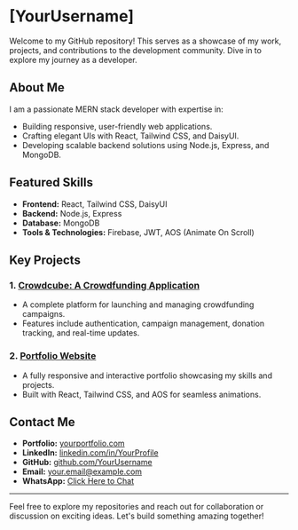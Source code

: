 # [YourUsername]

Welcome to my GitHub repository! This serves as a showcase of my work, projects, and contributions to the development community. Dive in to explore my journey as a developer.

## About Me

I am a passionate MERN stack developer with expertise in:
- Building responsive, user-friendly web applications.
- Crafting elegant UIs with React, Tailwind CSS, and DaisyUI.
- Developing scalable backend solutions using Node.js, Express, and MongoDB.

## Featured Skills
- **Frontend:** React, Tailwind CSS, DaisyUI
- **Backend:** Node.js, Express
- **Database:** MongoDB
- **Tools & Technologies:** Firebase, JWT, AOS (Animate On Scroll)

## Key Projects

### 1. [Crowdcube: A Crowdfunding Application](https://github.com/YourUsername/crowdcube)
- A complete platform for launching and managing crowdfunding campaigns.
- Features include authentication, campaign management, donation tracking, and real-time updates.

### 2. [Portfolio Website](https://yourportfolio.com)
- A fully responsive and interactive portfolio showcasing my skills and projects.
- Built with React, Tailwind CSS, and AOS for seamless animations.

## Contact Me
- **Portfolio:** [yourportfolio.com](https://yourportfolio.com)
- **LinkedIn:** [linkedin.com/in/YourProfile](https://linkedin.com/in/YourProfile)
- **GitHub:** [github.com/YourUsername](https://github.com/YourUsername)
- **Email:** your.email@example.com
- **WhatsApp:** [Click Here to Chat](https://wa.me/8801754654695)

---

Feel free to explore my repositories and reach out for collaboration or discussion on exciting ideas. Let's build something amazing together!
